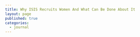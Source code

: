 ```yaml
---
title: Why ISIS Recruits Women And What Can Be Done About It
layout: page
published: true
categories:
  - journal
---
```

